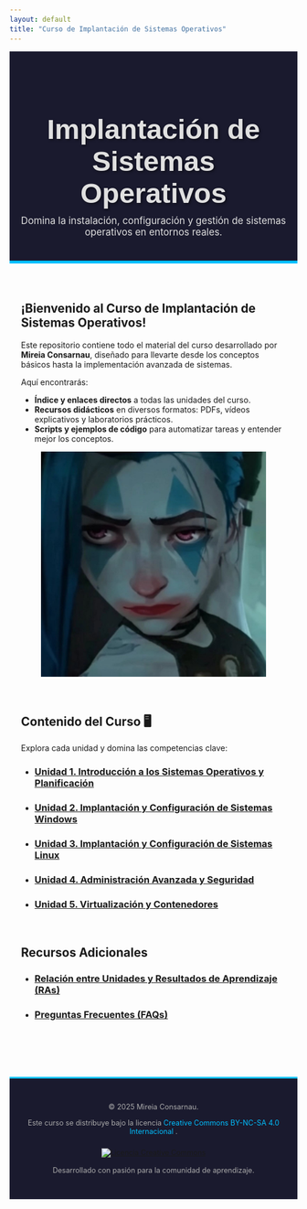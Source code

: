 ```yaml
---
layout: default
title: "Curso de Implantación de Sistemas Operativos"
---
```


<div style="background-color: #1a1a2e; color: #e0e0e0; padding: 40px 20px; text-align: center; border-bottom: 5px solid #00bfff;">
    <h1 style="font-family: 'Arial Black', sans-serif; font-size: 3.5em; margin-bottom: 10px; text-shadow: 2px 2px 4px rgba(0,0,0,0.5);">
        Implantación de Sistemas Operativos
    </h1>
    <p style="font-size: 1.2em; max-width: 800px; margin: 0 auto;">
        Domina la instalación, configuración y gestión de sistemas operativos en entornos reales.
    </p>
</div>

<br>

<div style="max-width: 900px; margin: 0 auto; padding: 20px;">

## ¡Bienvenido al Curso de Implantación de Sistemas Operativos!

Este repositorio contiene todo el material del curso desarrollado por **Mireia Consarnau**, diseñado para llevarte desde los conceptos básicos hasta la implementación avanzada de sistemas.

Aquí encontrarás:

* **Índice y enlaces directos** a todas las unidades del curso.
* **Recursos didácticos** en diversos formatos: PDFs, vídeos explicativos y laboratorios prácticos.
* **Scripts y ejemplos de código** para automatizar tareas y entender mejor los conceptos.

<p align="center">
  <img src="https://raw.githubusercontent.com/kernel1panic11/ISOPJ1/main/assetscss/photo_2025-09-22_12-41-21.jpg" alt="Esquema del curso de Implantación de Sistemas Operativos" width="85%">
</p>

<br>

## Contenido del Curso 🖥️

Explora cada unidad y domina las competencias clave:

* ### [Unidad 1. Introducción a los Sistemas Operativos y Planificación](unidad1/unidad1.md)
* ### [Unidad 2. Implantación y Configuración de Sistemas Windows](unidad2/unidad2.md)
* ### [Unidad 3. Implantación y Configuración de Sistemas Linux](unidad3/unidad3.md)
* ### [Unidad 4. Administración Avanzada y Seguridad](unidad4/unidad4.md)
* ### [Unidad 5. Virtualización y Contenedores](unidad5/unidad5.md)

<br>

## Recursos Adicionales

* ### [Relación entre Unidades y Resultados de Aprendizaje (RAs)](ras.md)
* ### [Preguntas Frecuentes (FAQs)](faqs/faqs.md)

</div>

<br><br>

<footer style="background-color: #1a1a2e; color: #aaaaaa; padding: 30px 20px; text-align: center; border-top: 3px solid #00bfff; font-size: 0.9em;">
    <p>&copy; 2025 Mireia Consarnau.</p>
    <p>
        Este curso se distribuye bajo la licencia 
        <a rel="license" href="http://creativecommons.org/licenses/by-nc-sa/4.0/" style="color: #00bfff; text-decoration: none;">
            Creative Commons BY-NC-SA 4.0 Internacional
        </a>.
    </p>
    <a rel="license" href="http://creativecommons.org/licenses/by-nc-sa/4.0/">
        <img alt="Licencia Creative Commons" style="border-width:0; margin-top: 10px;" src="https://i.creativecommons.org/l/by-nc-sa/4.0/88x31.png" />
    </a>
    <p style="margin-top: 15px;">
        Desarrollado con pasión para la comunidad de aprendizaje.
    </p>
</footer>

